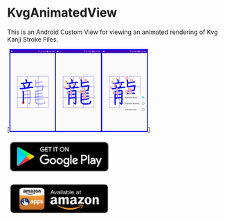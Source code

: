 # KvgAnimatedView
This is an Android Custom View for viewing an animated rendering of Kvg Kanji Stroke Files.


[<img src="./images/Screenshot1.png" 
	alt="App screenshot"
	width="320" />]

[<img src="./images/google-play-badge.png"
      alt="Get it on Google Play"
      height="80" />](https://play.google.com/store/apps/developer?id=kana-tutor&hl=en_US)
      
 [<img src="./images/amazon-app-store.png"
      alt="Get it on Google Play"
      height="80" />](https://www.amazon.com/s?k=AnimatedKanjiViewer)

